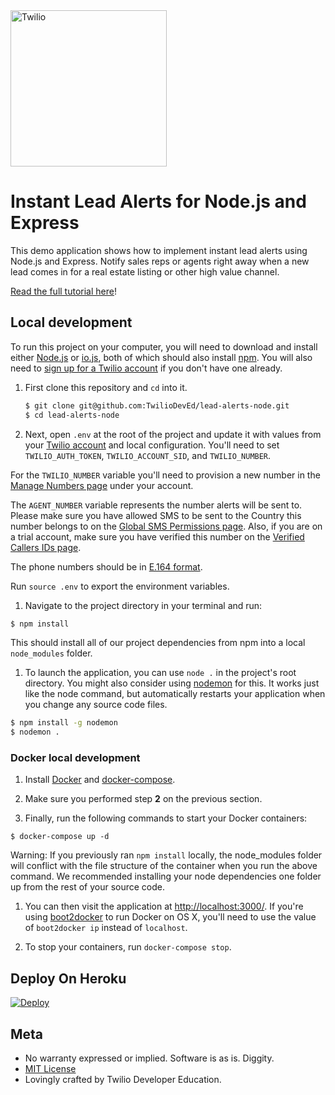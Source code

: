 <a href="https://www.twilio.com">
  <img src="https://static0.twilio.com/marketing/bundles/marketing/img/logos/wordmark-red.svg" alt="Twilio" width="250" />
</a>

# Instant Lead Alerts for Node.js and Express

This demo application shows how to implement instant lead alerts using Node.js and Express. Notify sales reps or agents right away when a new lead comes in for a real estate listing or other high value channel.

[Read the full tutorial here](https://www.twilio.com/docs/tutorials/walkthrough/lead-alerts/node/express)!


## Local development

To run this project on your computer, you will need to download and install either [Node.js](http://nodejs.org/) or [io.js](https://iojs.org/en/index.html), both of which should also install [npm](https://www.npmjs.com/). You will also need to [sign up for a Twilio account](https://www.twilio.com/try-twilio) if you don't have one already.

1. First clone this repository and `cd` into it.

   ```bash
   $ git clone git@github.com:TwilioDevEd/lead-alerts-node.git
   $ cd lead-alerts-node
   ```

1. Next, open `.env` at the root of the project and update it with
  values from your
  [Twilio account](https://www.twilio.com/console)
  and local configuration. You'll need to set
  `TWILIO_AUTH_TOKEN`, `TWILIO_ACCOUNT_SID`, and `TWILIO_NUMBER`.

  For the `TWILIO_NUMBER` variable you'll need to provision a new number
  in the
  [Manage Numbers page](https://www.twilio.com/user/account/phone-numbers/incoming)
  under your account.

  The `AGENT_NUMBER` variable represents the number alerts will be sent to. Please make sure you have allowed SMS to be sent to the Country this number belongs to on the [Global SMS Permissions page](https://www.twilio.com/console/sms/settings/geo-permissions). Also, if you are on a trial account, make sure you have verified this number on the [Verified Callers IDs page](https://www.twilio.com/console/phone-numbers/verified).

  The phone numbers should be in
  [E.164 format](https://www.twilio.com/help/faq/phone-numbers/how-do-i-format-phone-numbers-to-work-internationally).

  Run `source .env` to export the environment variables.

1. Navigate to the project directory in your terminal and run:

  ```bash
  $ npm install
  ```

  This should install all of our project dependencies from npm into a local `node_modules` folder.

1. To launch the application, you can use `node .` in the project's root directory. You might also consider using [nodemon](https://github.com/remy/nodemon) for this. It works just like the node command, but automatically restarts your application when you change any source code files.

  ```bash
  $ npm install -g nodemon
  $ nodemon .
  ```

### Docker local development

1. Install [Docker](https://www.docker.com/) and [docker-compose](https://docs.docker.com/compose/install/).

1. Make sure you performed step **2** on the previous section.

1. Finally, run the following commands to start your Docker containers:

  ```
  $ docker-compose up -d
  ```

  Warning: If you previously ran  ```npm install``` locally, the node_modules folder will conflict with the file structure of the container when you run the above command. We recommended installing your node dependencies one folder up from the rest of your source code.

1. You can then visit the application at [http://localhost:3000/](http://localhost:3000/). If you're using [boot2docker](https://docs.docker.com/installation/mac/) to run Docker on OS X, you'll need to use the value of `boot2docker ip` instead of `localhost`.

1. To stop your containers, run `docker-compose stop`.

## Deploy On Heroku

[![Deploy](https://www.herokucdn.com/deploy/button.svg)](https://heroku.com/deploy?template=https://github.com/TwilioDevEd/lead-alerts-node)

## Meta

* No warranty expressed or implied. Software is as is. Diggity.
* [MIT License](http://www.opensource.org/licenses/mit-license.html)
* Lovingly crafted by Twilio Developer Education.
